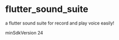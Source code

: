 # flutter_sound_suite
a flutter sound suite for record and play voice  easily!

minSdkVersion 24

<uses-permission android:name="android.permission.RECORD_AUDIO"/>